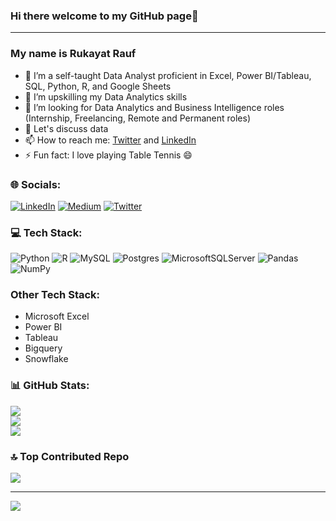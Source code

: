 ### Hi there welcome to my GitHub page👋  
---
### My name is Rukayat Rauf

- 🔭 I’m a self-taught Data Analyst proficient in Excel, Power BI/Tableau, SQL, Python, R, and Google Sheets
- 🌱 I’m upskilling my Data Analytics skills
- 👯 I’m looking for Data Analytics and Business Intelligence roles (Internship, Freelancing, Remote and Permanent roles)
- 💬 Let's discuss data
- 📫 How to reach me: [Twitter](https://twitter.com/ratafar13) and [LinkedIn](https://www.linkedin.com/in/rukayatrauf/)
- ⚡ Fun fact: I love playing Table Tennis 😄

### 🌐 Socials:
[![LinkedIn](https://img.shields.io/badge/LinkedIn-%230077B5.svg?logo=linkedin&logoColor=white)](https://www.linkedin.com/in/rukayatrauf/) [![Medium](https://img.shields.io/badge/Medium-12100E?logo=medium&logoColor=white)](https://medium.com/@raufrukayat) [![Twitter](https://img.shields.io/badge/Twitter-%231DA1F2.svg?logo=Twitter&logoColor=white)](https://twitter.com/ratafar13) 

### 💻 Tech Stack:
![Python](https://img.shields.io/badge/python-3670A0?style=for-the-badge&logo=python&logoColor=ffdd54) ![R](https://img.shields.io/badge/r-%23276DC3.svg?style=for-the-badge&logo=r&logoColor=white) ![MySQL](https://img.shields.io/badge/mysql-%2300f.svg?style=for-the-badge&logo=mysql&logoColor=white) ![Postgres](https://img.shields.io/badge/postgres-%23316192.svg?style=for-the-badge&logo=postgresql&logoColor=white) ![MicrosoftSQLServer](https://img.shields.io/badge/Microsoft%20SQL%20Sever-CC2927?style=for-the-badge&logo=microsoft%20sql%20server&logoColor=white) ![Pandas](https://img.shields.io/badge/pandas-%23150458.svg?style=for-the-badge&logo=pandas&logoColor=white) ![NumPy](https://img.shields.io/badge/numpy-%23013243.svg?style=for-the-badge&logo=numpy&logoColor=white)
### Other Tech Stack:
- Microsoft Excel
- Power BI
- Tableau
- Bigquery
- Snowflake
### 📊 GitHub Stats:
![](https://github-readme-stats.vercel.app/api?username=Ratafar22&theme=dark&hide_border=true&include_all_commits=true&count_private=true)<br/>
![](https://github-readme-streak-stats.herokuapp.com/?user=Ratafar22&theme=dark&hide_border=true)<br/>
![](https://github-readme-stats.vercel.app/api/top-langs/?username=Ratafar22&theme=dark&hide_border=true&include_all_commits=true&count_private=true&layout=compact)

### 🔝 Top Contributed Repo
![](https://github-contributor-stats.vercel.app/api?username=Ratafar22&limit=5&theme=dark&combine_all_yearly_contributions=true)

---
[![](https://visitcount.itsvg.in/api?id=Ratafar22&icon=0&color=0)](https://visitcount.itsvg.in)

<!-- Proudly created with GPRM ( https://gprm.itsvg.in ) -->
